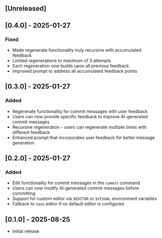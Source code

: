 ## [Unreleased]

## [0.4.0] - 2025-01-27

### Fixed
- Made regenerate functionality truly recursive with accumulated feedback
- Limited regenerations to maximum of 3 attempts
- Each regeneration now builds upon all previous feedback
- Improved prompt to address all accumulated feedback points

## [0.3.0] - 2025-01-27

### Added
- Regenerate functionality for commit messages with user feedback
- Users can now provide specific feedback to improve AI-generated commit messages
- Recursive regeneration - users can regenerate multiple times with different feedback
- Enhanced prompt that incorporates user feedback for better message generation

## [0.2.0] - 2025-01-27

### Added
- Edit functionality for commit messages in the `commit` command
- Users can now modify AI-generated commit messages before committing
- Support for custom editor via `$EDITOR` or `$VISUAL` environment variables
- Fallback to `nano` editor if no default editor is configured

## [0.1.0] - 2025-08-25

- Initial release
